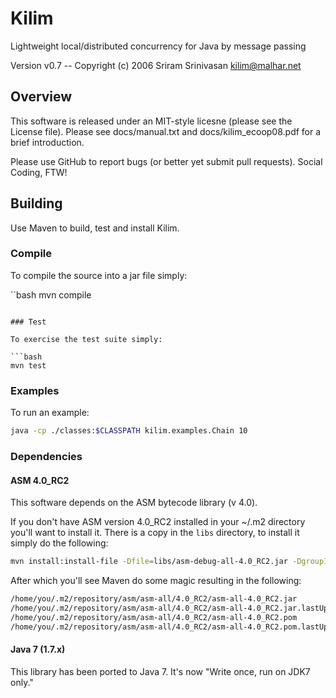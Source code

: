 # Kilim
Lightweight local/distributed concurrency for Java by message passing

Version v0.7 -- Copyright (c) 2006 Sriram Srinivasan <kilim@malhar.net>

## Overview

This software is released under an MIT-style licesne (please see the License
file). Please see docs/manual.txt and docs/kilim_ecoop08.pdf for a brief
introduction.

Please use GitHub to report bugs (or better yet submit pull requests).
Social Coding, FTW!

## Building

Use Maven to build, test and install Kilim.

### Compile

To compile the source into a jar file simply:

``bash
mvn compile
```

### Test

To exercise the test suite simply:

```bash
mvn test
```

### Examples

To run an example:

```bash
java -cp ./classes:$CLASSPATH kilim.examples.Chain 10
```

### Dependencies

#### ASM 4.0_RC2

This software depends on the ASM bytecode library (v 4.0). 

If you don't have ASM version 4.0_RC2 installed in your ~/.m2 directory you'll
want to install it.  There is a copy in the `libs` directory, to install it
simply do the following:

```bash
mvn install:install-file -Dfile=libs/asm-debug-all-4.0_RC2.jar -DgroupId=asm -DartifactId=asm-all -Dversion=4.0_RC2 -Dpackaging=jar
```

After which you'll see Maven do some magic resulting in the following:

```bash
/home/you/.m2/repository/asm/asm-all/4.0_RC2/asm-all-4.0_RC2.jar
/home/you/.m2/repository/asm/asm-all/4.0_RC2/asm-all-4.0_RC2.jar.lastUpdated
/home/you/.m2/repository/asm/asm-all/4.0_RC2/asm-all-4.0_RC2.pom
/home/you/.m2/repository/asm/asm-all/4.0_RC2/asm-all-4.0_RC2.pom.lastUpdated
```

#### Java 7 (1.7.x)

This library has been ported to Java 7.  It's now "Write once, run on JDK7 only."
